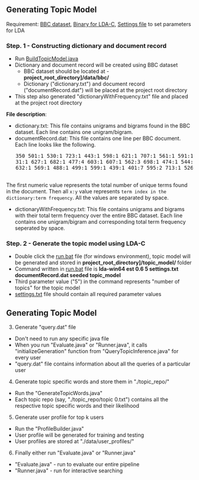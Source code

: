 
## Generating Topic Model

Requirement: [BBC dataset](http://mlg.ucd.ie/datasets/bbc.html), [Binary for LDA-C](https://github.com/magsilva/lda-c/tree/master/bin), [Settings file](https://github.com/wasiuva/Privacy-Preserving-IR/blob/master/settings.txt) to set parameters for LDA

### Step. 1 - Constructing dictionary and document record
  * Run [BuildTopicModel.java](https://github.com/wasiuva/Privacy-Preserving-IR/blob/master/src/edu/virginia/cs/model/BuildTopicModel.java)
  * Dictionary and document record will be created using BBC dataset
    + BBC dataset should be located at - **project_root_directory]/data/bbc/**
    + Dictionary ("dictionary.txt") and document record ("documentRecord.dat") will be placed at the project root directory
  * This step also generated "dictionaryWithFrequency.txt" file and placed at the project root directory

**File description**:
  * dictionary.txt: This file contains unigrams and bigrams found in the BBC dataset. Each line contains one unigram/bigram.
  * documentRecord.dat: This file contains one line per BBC document. Each line looks like the following.
  <pre>
   350 501:1 530:1 723:1 443:1 598:1 621:1 707:1 561:1 591:1 490:1 483:1 487:1 438:1 688:1 573:1 604:1 471:2
   31:1 627:1 682:1 477:4 603:1 607:1 562:3 698:1 474:1 544:1 656:1 472:1 457:1 513:1 413:1 410:1 3:1 
   632:1 569:1 488:1 499:1 599:1 439:1 401:7 595:2 713:1 526:1 648:1 179:1 626:1 518:3 655:1 524:1 624:1 
  </pre>
  The first numeric value represents the total number of unique terms found in the document. Then all <code>x:y</code> value represents <code>term index in the dictionary:term frequency</code>. All the values are separated by space.
  * dictionaryWithFrequency.txt: This file contains unigrams and bigrams with their total term frequency over the entire BBC dataset.     Each line contains one unigram/bigram and corresponding total term frequency seperated by space.

### Step. 2 - Generate the topic model using LDA-C

  * Double click the [run.bat](https://github.com/wasiuva/Privacy-Preserving-IR/blob/master/run-lda.bat) file (for windows environment), topic model will be generated and stored in **project_root_directory]/topic_model/** folder
  * Command written in [run.bat](https://github.com/wasiuva/Privacy-Preserving-IR/blob/master/run-lda.bat) file is **lda-win64 est 0.6 5 settings.txt documentRecord.dat seeded topic_model**
  * Third parameter value ("5") in the command represents "number of topics" for the topic model
  * [settings.txt](https://github.com/wasiuva/Privacy-Preserving-IR/blob/master/settings.txt) file should contain all required parameter values

## Generating Topic Model

3. Generate "query.dat" file

 * Don't need to run any specific java file
 * When you run "Evaluate.java" or "Runner.java", it calls "initializeGeneration" function from "QueryTopicInference.java" for every user
 * "query.dat" file contains information about all the queries of a particular user

4. Generate topic specific words and store them in "./topic_repo/"

 * Run the "GenerateTopicWords.java"
 * Each topic repo (say, "./topic_repo/topic 0.txt") contains all the respective topic specific words and their likelihood

5. Generate user profile for top k users

 * Run the "ProfileBuilder.java"
 * User profile will be generated for training and testing 
 * User profiles are stored at "./data/user_profiles/"

6. Finally either run "Evaluate.java" or "Runner.java"

 * "Evaluate.java" - run to evaluate our entire pipeline
 * "Runner.java" - run for interactive searching
